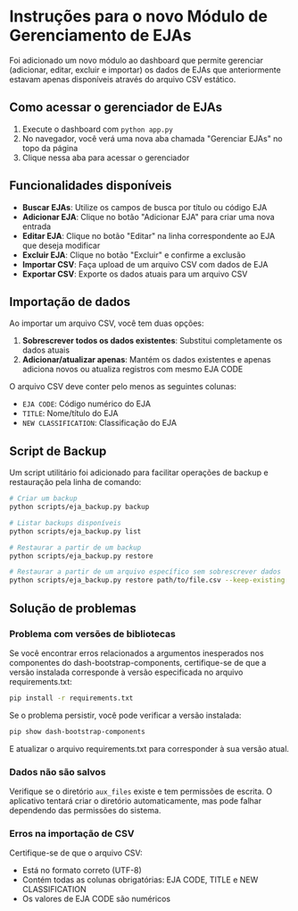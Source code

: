 # Instruções para o novo Módulo de Gerenciamento de EJAs

Foi adicionado um novo módulo ao dashboard que permite gerenciar (adicionar, editar, excluir e importar) os dados de EJAs que anteriormente estavam apenas disponíveis através do arquivo CSV estático.

## Como acessar o gerenciador de EJAs

1. Execute o dashboard com `python app.py`
2. No navegador, você verá uma nova aba chamada "Gerenciar EJAs" no topo da página
3. Clique nessa aba para acessar o gerenciador

## Funcionalidades disponíveis

- **Buscar EJAs**: Utilize os campos de busca por título ou código EJA
- **Adicionar EJA**: Clique no botão "Adicionar EJA" para criar uma nova entrada
- **Editar EJA**: Clique no botão "Editar" na linha correspondente ao EJA que deseja modificar
- **Excluir EJA**: Clique no botão "Excluir" e confirme a exclusão
- **Importar CSV**: Faça upload de um arquivo CSV com dados de EJA
- **Exportar CSV**: Exporte os dados atuais para um arquivo CSV

## Importação de dados

Ao importar um arquivo CSV, você tem duas opções:
1. **Sobrescrever todos os dados existentes**: Substitui completamente os dados atuais
2. **Adicionar/atualizar apenas**: Mantém os dados existentes e apenas adiciona novos ou atualiza registros com mesmo EJA CODE

O arquivo CSV deve conter pelo menos as seguintes colunas:
- `EJA CODE`: Código numérico do EJA
- `TITLE`: Nome/título do EJA
- `NEW CLASSIFICATION`: Classificação do EJA

## Script de Backup

Um script utilitário foi adicionado para facilitar operações de backup e restauração pela linha de comando:

```bash
# Criar um backup
python scripts/eja_backup.py backup

# Listar backups disponíveis
python scripts/eja_backup.py list

# Restaurar a partir de um backup
python scripts/eja_backup.py restore

# Restaurar a partir de um arquivo específico sem sobrescrever dados
python scripts/eja_backup.py restore path/to/file.csv --keep-existing
```

## Solução de problemas

### Problema com versões de bibliotecas

Se você encontrar erros relacionados a argumentos inesperados nos componentes do dash-bootstrap-components, certifique-se de que a versão instalada corresponde à versão especificada no arquivo requirements.txt:

```bash
pip install -r requirements.txt
```

Se o problema persistir, você pode verificar a versão instalada:

```bash
pip show dash-bootstrap-components
```

E atualizar o arquivo requirements.txt para corresponder à sua versão atual.

### Dados não são salvos

Verifique se o diretório `aux_files` existe e tem permissões de escrita. O aplicativo tentará criar o diretório automaticamente, mas pode falhar dependendo das permissões do sistema.

### Erros na importação de CSV

Certifique-se de que o arquivo CSV:
- Está no formato correto (UTF-8)
- Contém todas as colunas obrigatórias: EJA CODE, TITLE e NEW CLASSIFICATION
- Os valores de EJA CODE são numéricos
